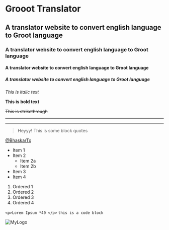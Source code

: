 <!-- Headings -->
# Grooot Translator
## A translator website to convert english language to Groot language
### A translator website to convert english language to Groot language
#### A translator website to convert english language to Groot language
##### A translator website to convert english language to Groot language

<!-- Emphasis Italics-->
_This is italic text_

<!-- Strong -->
__This is bold text__

<!-- Strikethrough -->
~~This is strikethrough~~

<!-- A hr line separator: underscore or hyphen x3 -->
---
___

<!-- Block Quotes -->
> Heyyy! This is some block quotes

<!-- Links -->
[@BhaskarTx](https://github.com/bhaskartx/
"Bhaskar GitHub Profile")

<!-- UL -->
* Item 1
* Item 2
    * Item 2a
    * Item 2b
* Item 3
* Item 4

<!-- OL -->
1. Ordered 1
1. Ordered 2
1. Ordered 3
1. Ordered 4

<!-- Inline Code Blocks -->
`<p>Lorem Ipsum *40 </p>`
`this is a code block`

<!-- Image -->
![MyLogo](https://user-images.githubusercontent.com/95289741/150116193-bb8e5c0c-2fcc-47aa-b68b-691d715517d9.png)


